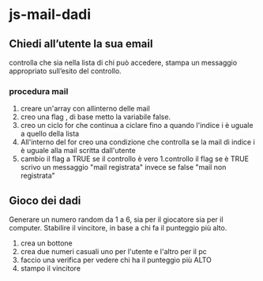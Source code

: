 js-mail-dadi
===

## Chiedi all’utente la sua email

controlla che sia nella lista di chi può accedere,
stampa un messaggio appropriato sull’esito del controllo.

### procedura mail 

1. creare un'array con allinterno delle mail 
1. creo una flag , di base metto la variabile false. 
1. creo un ciclo for che continua a ciclare fino a quando l'indice i è uguale a quello della lista 
1. All'interno del for creo una condizione che controlla se la mail di indice i è uguale alla mail scritta dall'utente 
1. cambio il flag a TRUE se il controllo è vero 
1.controllo il flag se è TRUE scrivo un messaggio "mail registrata" invece se false "mail non registrata" 



## Gioco dei dadi
Generare un numero random da 1 a 6, sia per il giocatore sia per il computer.
Stabilire il vincitore, in base a chi fa il punteggio più alto.


1. crea un bottone 
1. crea due numeri casuali uno per l'utente e  l'altro per il pc
1. faccio una verifica per vedere chi ha il punteggio più ALTO
1. stampo il vincitore 